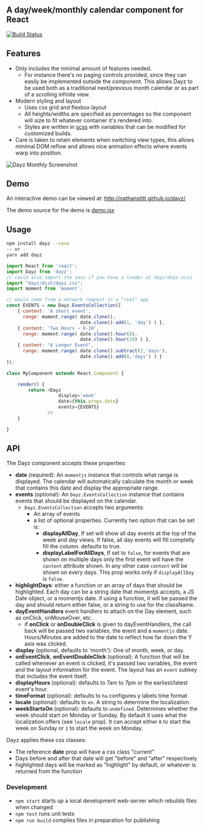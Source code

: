 ## A day/week/monthly calendar component for React

[![Build Status](https://travis-ci.org/nathanstitt/dayz.svg?branch=master)](https://travis-ci.org/nathanstitt/dayz)

## Features
* Only includes the minimal amount of features needed.
    * For instance there's no paging controls provided, since they can easily be implemented outside the component.  This allows Dayz to be used both as a traditional next/previous month calendar or as part of a scrolling infinite view.
* Modern styling and layout
    * Uses css grid and flexbox layout
    * All heights/widths are specified as percentages so the component will size to fit whatever container it's rendered into.
    * Styles are written in [scss](dayz.scss) with variables that can be modified for customized builds.
* Care is taken to retain elements when switching view types, this allows minimal DOM reflow and allows nice animation effects where events warp into position.

![Dayz Monthly Screenshot](http://nathanstitt.github.io/dayz/dayz-weekly-screenshot.png)

## Demo

An interactive demo can be viewed at: http://nathanstitt.github.io/dayz/

The demo source for the demo is [demo.jsx](demo.jsx)

## Usage

```bash
npm install dayz --save
-- or --
yarn add dayz
```

```js
import React from 'react';
import Dayz from 'dayz';
// could also import the sass if you have a loader at dayz/dayz.scss
import "dayz/dist/dayz.css";
import moment from 'moment';

// would come from a network request in a "real" app
const EVENTS = new Dayz.EventsCollection([
    { content: 'A short event',
      range: moment.range( date.clone(),
                           date.clone().add(1, 'day') ) },
    { content: 'Two Hours ~ 8-10',
      range: moment.range( date.clone().hour(8),
                           date.clone().hour(10) ) },
    { content: "A Longer Event",
      range: moment.range( date.clone().subtract(2,'days'),
                           date.clone().add(8,'days') ) }
]);

class MyComponent extends React.Component {

    render() {
        return <Dayz
                   display='week'
                   date={this.props.date}
                   events={EVENTS}
               />
    }

}
```

## API

The Dayz component accepts these properties:

 * **date** (required):     An `momentjs` instance that controls what range is displayed. The calendar will automatically calculate the month or week that contains this date and display the appropriate range.
 * **events** (optional):  An `Dayz.EventsCollection` instance that contains events that should be displayed on the calendar.
   * `Dayz.EventsCollection` accepts two arguments:
     * An array of events
     * a list of optional properties. Currently two option that can be set is:
       * **displayAllDay**, If set will show all day events at the top of the week and day views.  If false, all day events will fill completly fill the column.  defaults to true.
       * **displayLabelForAllDays**, If set to `false`, for events that are shown on multiple days only the first event will have the `content` attribute shown. In any other case `content` will be shown on every days. This prop works only if `displayAllDay` is `false`.
 * **highlightDays**:  either a function or an array of days that should be highlighted.  Each day can be a string date that momentjs accepts, a JS Date object, or a momentjs date.  if using a function, it will be passed the day and should return either false, or a string to use for the className.
 * **dayEventHandlers** event handlers to attach on the Day element, such as onClick, onMouseOver, etc.
   * if **onClick** or **onDoubleClick** is given to dayEventHandlers, the call back will be passed two variables, the event and a `momentjs` date.  Hours/Minutes are added to the date to reflect how far down the Y axis was clicked.
 * **display** (optional, defaults to 'month'):  One of month, week, or day.
 * **onEventClick**, **onEventDoubleClick** (optional): A function that will be called whenever an event is clicked, it's passed two variables, the event and the layout information for the event.  The layout has an `event` subkey that includes the event itself.
 * **displayHours** (optional): defaults to 7am to 7pm or the earliest/latest event's hour.
 * **timeFormat** (optional): defaults to `ha` configures y labels time format
 * **locale** (optional): defaults to `en`. A string to determine the localization.
 * **weekStartsOn** (optional): defaults to `undefined`. Determines whether the week should start on Monday or Sunday. By default it uses what the localization offers (see `locale` prop). It can accept either `0` to start the week on Sunday or `1` to start the week on Monday.

Dayz applies these css classes:
 * The reference **date** prop will have a css class "current"
 * Days before and after that date will get "before" and "after" respectively
 * highlighted days will be marked as "highlight" by default, or whatever is returned from the function


### Development

- `npm start` starts up a local development web-server which rebuilds files when changed
- `npm test` runs unit tests
- `npm run build` compiles files in preparation for publishing
